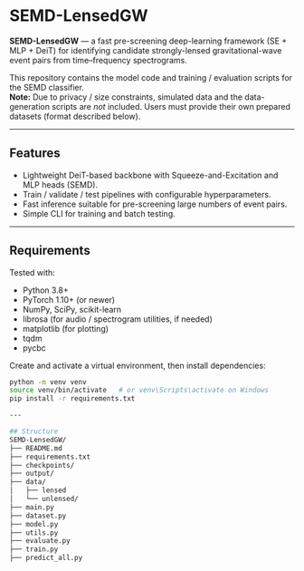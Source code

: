 # SEMD-LensedGW

**SEMD-LensedGW** — a fast pre-screening deep-learning framework (SE + MLP + DeiT) for identifying candidate strongly-lensed gravitational-wave event pairs from time–frequency spectrograms.

This repository contains the model code and training / evaluation scripts for the SEMD classifier.  
**Note:** Due to privacy / size constraints, simulated data and the data-generation scripts are *not* included. Users must provide their own prepared datasets (format described below).

---

## Features
- Lightweight DeiT-based backbone with Squeeze-and-Excitation and MLP heads (SEMD).
- Train / validate / test pipelines with configurable hyperparameters.
- Fast inference suitable for pre-screening large numbers of event pairs.
- Simple CLI for training and batch testing.

---

## Requirements
Tested with:
- Python 3.8+  
- PyTorch 1.10+ (or newer)
- NumPy, SciPy, scikit-learn
- librosa (for audio / spectrogram utilities, if needed)
- matplotlib (for plotting)
- tqdm
- pycbc

Create and activate a virtual environment, then install dependencies:
```bash
python -m venv venv
source venv/bin/activate   # or venv\Scripts\activate on Windows
pip install -r requirements.txt

---

## Structure
SEMD-LensedGW/
├── README.md
├── requirements.txt
├── checkpoints/          
├── output/           
├── data/
│   ├── lensed
│   └── unlensed/
├── main.py
├── dataset.py                       
├── model.py              
├── utils.py
├── evaluate.py
├── train.py
├── predict_all.py
